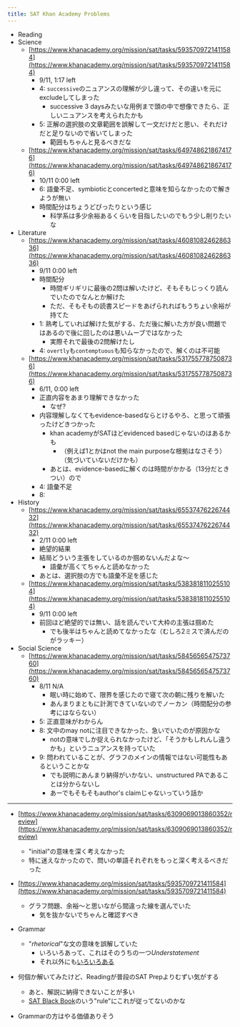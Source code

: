 ```yaml
---
title: SAT Khan Academy Problems
---
```


* Reading
* Science
  * [https://www.khanacademy.org/mission/sat/tasks/5935709721411584](https://www.khanacademy.org/mission/sat/tasks/5935709721411584)
    * 9/11, 1:17 left
    * 4: `successive`のニュアンスの理解が少し違って、その違いを元にexcludeしてしまった
      * successive 3 daysみたいな用例まで頭の中で想像できたら、正しいニュアンスを考えられたかも
    * 5: 正解の選択肢の文章範囲を誤解して一文だけだと思い、それだけだと足りないので省いてしまった
      * 範囲もちゃんと見るべきだな
  * [https://www.khanacademy.org/mission/sat/tasks/6497486218674176](https://www.khanacademy.org/mission/sat/tasks/6497486218674176)
    * 10/11 0:00 left
    * 6: 語彙不足、symbioticとconcertedと意味を知らなかったので解きようが無い
    * 時間配分はちょうどぴったりという感じ
      * 科学系は多少余裕あるくらいを目指したいのでもう少し削りたいな
* Literature
  * [https://www.khanacademy.org/mission/sat/tasks/4608108246286336](https://www.khanacademy.org/mission/sat/tasks/4608108246286336)
    * 9/11 0:00 left
    * 時間配分
      * 時間ギリギリに最後の2問は解いたけど、そもそもじっくり読んでいたのでなんとか解けた
      * ただ、そもそもの読書スピードをあげられればもうちょい余裕が持てた
    * 1: 熟考していれば解けた気がする、ただ後に解いた方が良い問題ではあるので後に回したのは悪いムーブではなかった
      * 実際それで最後の2問解けたし
    * 4: `overtly`も`contemptuous`も知らなかったので、解くのは不可能
  * [https://www.khanacademy.org/mission/sat/tasks/5317557787508736](https://www.khanacademy.org/mission/sat/tasks/5317557787508736)
    * 6/11, 0:00 left
    * 正直内容をあまり理解できなかった
      * なぜ?
    * 内容理解しなくてもevidence-basedならとけるやろ、と思って頑張ったけどきつかった
      * khan academyがSATほどevidenced basedじゃないのはあるかも
        * （例えば1とかはnot the main purposeな根拠はなさそう）（気づいていないだけかも）
      * あとは、evidence-basedに解くのは時間がかかる（13分だときつい）ので
    * 4: 語彙不足
    * 8:
* History
  * [https://www.khanacademy.org/mission/sat/tasks/6553747622674432](https://www.khanacademy.org/mission/sat/tasks/6553747622674432)
    * 2/11 0:00 left
    * 絶望的結果
    * 結局どういう主張をしているのか掴めないんだよな〜
      * 語彙が高くてちゃんと読めなかった
    * あとは、選択肢の方でも語彙不足を感じた
  * [https://www.khanacademy.org/mission/sat/tasks/5383818110255104](https://www.khanacademy.org/mission/sat/tasks/5383818110255104)
    * 9/11 0:00 left
    * 前回ほど絶望的では無い、話を読んでいて大枠の主張は掴めた
      * でも後半はちゃんと読めてなかったな（むしろ2ミスで済んだのがラッキー）
* Social Science
  * [https://www.khanacademy.org/mission/sat/tasks/5845656547573760](https://www.khanacademy.org/mission/sat/tasks/5845656547573760)
    * 8/11 N/A
      * 眠い時に始めて、限界を感じたので寝て次の朝に残りを解いた
      * あんまりまともに計測できていないのでノーカン（時間配分の参考にはならない）
    * 5: 正直意味がわからん
    * 8: 文中のmay notに注目できなかった、急いでいたのが原因かな
      * notの意味でしか捉えられなかったけど、「そうかもしれんし違うかも」というニュアンスを持っていた
    * 9: 問われていることが、グラフのメインの情報ではない可能性もあるということかな
      * でも説明にあんまり納得がいかない、unstructured PAであることは分からないし
      * あーでもそもそもauthor's claimじゃないっていう話か

---

* [https://www.khanacademy.org/mission/sat/tasks/6309069013860352/review](https://www.khanacademy.org/mission/sat/tasks/6309069013860352/review)
  
  * "initial"の意味を深く考えなかった
  * 特に迷えなかったので、問いの単語それぞれをもっと深く考えるべきだった
* [https://www.khanacademy.org/mission/sat/tasks/5935709721411584](https://www.khanacademy.org/mission/sat/tasks/5935709721411584)
  
  * グラフ問題、余裕〜と思いながら間違った線を選んでいた
    * 気を抜かないでちゃんと確認すべき
* Grammar
  
  * "*rhetorical*"な文の意味を誤解していた
    * いろいろあって、これはそのうちの一つ*Understatement*
    * それ以外にも[いろいろある](https://examples.yourdictionary.com/examples-of-rhetorical-devices.html)
* 何個か解いてみたけど、Readingが普段のSAT Prepよりむずい気がする
  
  * あと、解説に納得できないことが多い
  * [SAT Black Book](SAT%20Black%20Book.md)のいう"rule"にこれが従ってないのかな
* Grammarの方はやる価値ありそう

